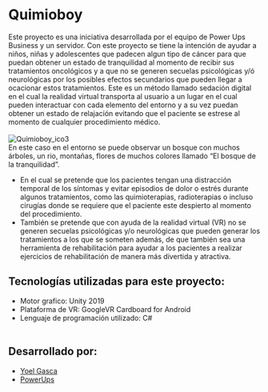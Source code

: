 # Quimioboy

Este proyecto es una iniciativa desarrollada por el equipo de Power Ups Business y un servidor. Con este proyecto se tiene la intención de ayudar a niños, niñas y adolescentes que padecen algun tipo de cáncer para que puedan obtener un estado de tranquilidad al momento de recibir sus tratamientos oncológicos y a que no se generen secuelas psicológicas y/ó neurológicas por los posibles efectos secundarios que pueden llegar a ocacionar estos tratamientos. Este es un método llamado sedación digital en el cual la realidad virtual transporta al usuario a un lugar en el cual pueden interactuar con cada elemento del entorno y a su vez puedan obtener un estado de relajación evitando que el paciente se estrese al momento de cualquier procedimiento médico.<br>
<br>
![Quimioboy_ico3](https://user-images.githubusercontent.com/83617933/203208437-b508ebbb-3ff9-41f1-a17a-001ab9ca13c7.jpg)
<br>
En este caso en el entorno se puede observar un bosque con muchos árboles, un rio, montañas, flores de muchos colores llamado  “El bosque de la tranquilidad”. 
- En el cual se pretende que los pacientes tengan una distracción temporal de los síntomas y evitar episodios de dolor o estrés durante algunos tratamientos, como las quimioterapias, radioterapias o incluso cirugías donde se requiere que el paciente este despierto al momento del procedimiento.<br>
- También se pretende que con ayuda de la realidad virtual (VR) no se generen secuelas psicológicas y/o neurológicas que pueden generar los tratamientos a los que se someten además, de que también sea una herramienta de rehabilitación para ayudar a los pacientes a realizar ejercicios de rehabilitación de manera más divertida y atractiva.<br>

## Tecnologías utilizadas para este proyecto:<br/>
- Motor grafico: Unity 2019<br>
- Plataforma de VR: GoogleVR Cardboard for Android <br/>
- Lenguaje de programación utilizado: C# <br/> <br/>

## Desarrollado por:<br>
- <a href="https://linktr.ee/Yoel_GH97">Yoel Gasca</a>
- <a href="https://powerupsbusiness.com/">PowerUps</a><br>

